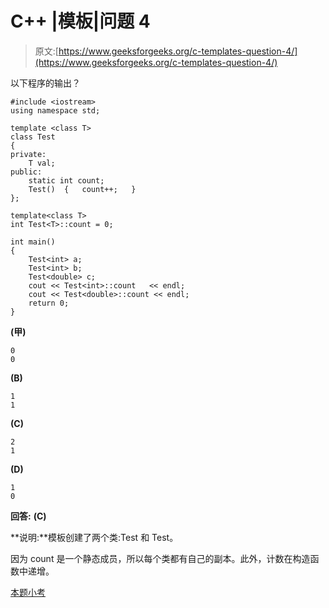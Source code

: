 # C++ |模板|问题 4

> 原文:[https://www.geeksforgeeks.org/c-templates-question-4/](https://www.geeksforgeeks.org/c-templates-question-4/)

以下程序的输出？

```
#include <iostream>
using namespace std;

template <class T>
class Test
{
private:
    T val;
public:
    static int count;
    Test()  {   count++;   }
};

template<class T>
int Test<T>::count = 0;

int main()
{
    Test<int> a;
    Test<int> b;
    Test<double> c;
    cout << Test<int>::count   << endl;
    cout << Test<double>::count << endl;
    return 0;
}
```

**(甲)**

```
0
0
```

**(B)**

```
1
1
```

**(C)**

```
2
1
```

**(D)**

```
1
0
```

**回答:** **(C)**

**说明:**模板创建了两个类:Test 和 Test。

因为 count 是一个静态成员，所以每个类都有自己的副本。此外，计数在构造函数中递增。

[本题小考](https://www.geeksforgeeks.org/quiz-corner-gq/)